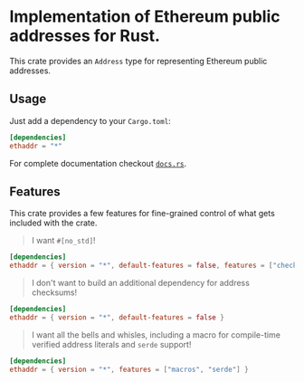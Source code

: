 # Implementation of Ethereum public addresses for Rust.

This crate provides an `Address` type for representing Ethereum public
addresses.

## Usage

Just add a dependency to your `Cargo.toml`:

```toml
[dependencies]
ethaddr = "*"
```

For complete documentation checkout [`docs.rs`](https://docs.rs/ethaddr).

## Features

This crate provides a few features for fine-grained control of what gets
included with the crate.

> I want `#[no_std]`!

```toml
[dependencies]
ethaddr = { version = "*", default-features = false, features = ["checksum"] }
```

> I don't want to build an additional dependency for address checksums!

```toml
[dependencies]
ethaddr = { version = "*", default-features = false }
```

> I want all the bells and whisles, including a macro for compile-time verified
> address literals and `serde` support!

```toml
[dependencies]
ethaddr = { version = "*", features = ["macros", "serde"] }
```
